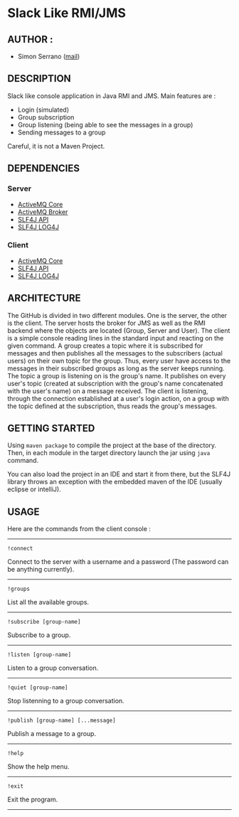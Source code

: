 # Slack Like RMI/JMS

## AUTHOR :

  * Simon Serrano ([mail](mailto:simon.serrano@hotmail.fr))

## DESCRIPTION

Slack like console application in Java RMI and JMS. Main features are :
  * Login (simulated)
  * Group subscription
  * Group listening (being able to see the messages in a group)
  * Sending messages to a group
  
Careful, it is not a Maven Project.
 
## DEPENDENCIES

### Server
  * [ActiveMQ Core](https://mvnrepository.com/artifact/org.apache.activemq/activemq-core)
  * [ActiveMQ Broker](https://mvnrepository.com/artifact/org.apache.activemq/activemq-broker)
  * [SLF4J API](https://mvnrepository.com/artifact/org.slf4j/slf4j-api)
  * [SLF4J LOG4J](https://mvnrepository.com/artifact/org.slf4j/slf4j-log4j12)
  
### Client
  * [ActiveMQ Core](https://mvnrepository.com/artifact/org.apache.activemq/activemq-core)
  * [SLF4J API](https://mvnrepository.com/artifact/org.slf4j/slf4j-api)
  * [SLF4J LOG4J](https://mvnrepository.com/artifact/org.slf4j/slf4j-log4j12)

  
## ARCHITECTURE

The GitHub is divided in two different modules. One is the server, the other is the client.
 The server hosts the broker for JMS as well as the RMI backend where the objects are located (Group, Server and User).
 The client is a simple console reading lines in the standard input and reacting on the given command.
 A group creates a topic where it is subscribed for messages and then publishes all the messages to the 
 subscribers (actual users) on their own topic for the group. Thus, every user have access to the messages
 in their subscribed groups as long as the server keeps running. The topic a group is listening on is the group's name.
 It publishes on every user's topic (created at subscription with the group's name concatenated with the user's name)
 on a message received. The client is listening, through the connection established at a user's login action,
  on a group with the topic defined at the subscription, thus reads the group's messages.
 
## GETTING STARTED

Using `maven package` to compile the project at the base of the directory. Then, in each module in the target directory
launch the jar using `java` command.

You can also load the project in an IDE and start it from there, but the SLF4J library throws an exception with the 
embedded maven of the IDE (usually eclipse or intelliJ).


 
## USAGE

Here are the commands from the client console :


___
`!connect` 
  
Connect to the server with a username and a password (The password can be anything currently).
___
`!groups`

List all the available groups.
___
`!subscribe [group-name]`

Subscribe to a group.
___
`!listen [group-name]`

Listen to a group conversation.
___
`!quiet [group-name]`

Stop listenning to a group conversation.
___
`!publish [group-name] [...message]`

Publish a message to a group.
___
`!help`

Show the help menu.
___
`!exit`

Exit the program.
___


